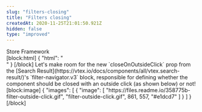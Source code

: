 ```yaml
---
slug: "filters-closing"
title: "Filters closing"
createdAt: 2020-11-25T21:01:50.921Z
hidden: false
type: "improved"
---
```


<div class="badge" id="store-framework">Store Framework</div>
[block:html]
{
  "html": "<br/>"
}
[/block]
Let's make room for the new `closeOnOutsideClick` prop from the [Search Result](https://vtex.io/docs/components/all/vtex.search-result/)'s `filter-navigator.v3` block, responsible for defining whether the component should be closed with an outside click (as shown below) or not!
[block:image]
{
  "images": [
    {
      "image": [
        "https://files.readme.io/358775b-filter-outside-click.gif",
        "filter-outside-click.gif",
        861,
        557,
        "#e1dcd7"
      ]
    }
  ]
}
[/block]